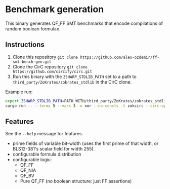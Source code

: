 # Benchmark generation

This binary generates QF_FF SMT benchmarks that encode compilations of random
boolean formulae.

## Instructions

1. Clone this repository `git clone https://github.com/alex-ozdemir/ff-smt-bench-gen.git`
2. Clone the CirC repository `git clone https://github.com/circify/circ.git`
3. Run this binary with the `ZSHARP_STDLIB_PATH` set to a path to `third_party/ZoKrates/zokrates_stdlib` in the CirC clone.

Example run:

```zsh
export ZSHARP_STDLIB_PATH=PATH_WITH/third_party/ZoKrates/zokrates_stdlib/
cargo run -- --terms 5 --vars 3 -o xor --no-consts -t zokcirc --circ-opt
```

## Features

See the `--help` message for features.

* prime fields of variable bit-width (uses the first prime of that width, or
  BLS12-381's scalar field for width 255).
* configurable formula distribution
* configurable logic:
  * QF_FF
  * QF_NIA
  * QF_BV
  * Pure QF_FF (no boolean structure: just FF assertions)
